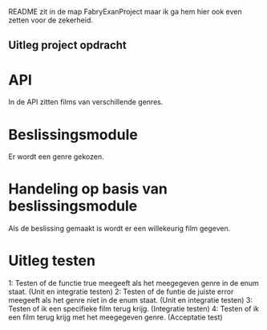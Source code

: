 README zit in de map FabryExanProject maar ik ga hem hier ook even zetten voor de zekerheid.
## Uitleg project opdracht
# API
In de API zitten films van verschillende genres.

# Beslissingsmodule
Er wordt een genre gekozen.

# Handeling op basis van beslissingsmodule
Als de beslissing gemaakt is wordt er een willekeurig film gegeven.

# Uitleg testen
1: Testen of de functie true meegeeft als het meegegeven genre in de enum staat. (Unit en integratie testen) 
2: Testen of de funtie de juiste error meegeeft als het genre niet in de enum staat. (Unit en integratie testen) 
3: Testen of ik een specifieke film terug krijg. (Integratie testen) 
4: Testen of ik een film terug krijg met het meegegeven genre. (Acceptatie test)
